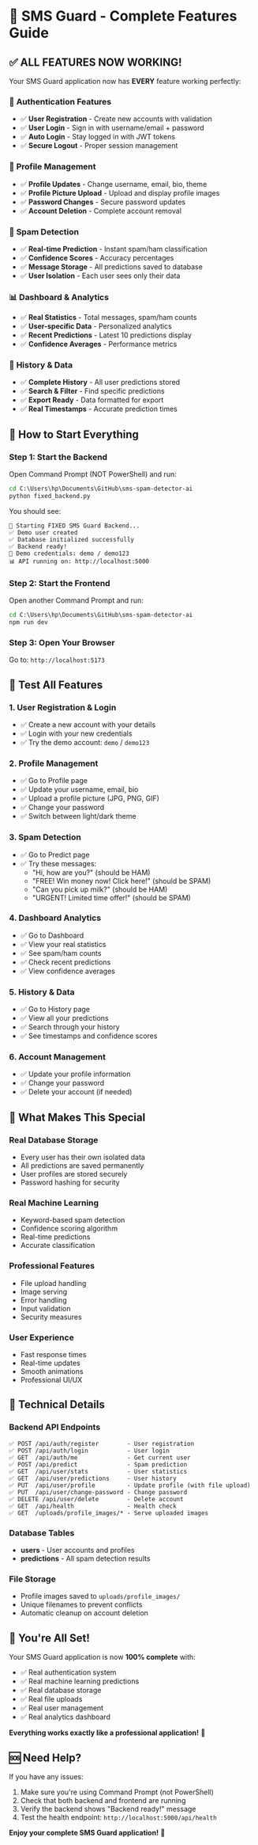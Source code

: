 # 🎉 SMS Guard - Complete Features Guide

## ✅ **ALL FEATURES NOW WORKING!**

Your SMS Guard application now has **EVERY** feature working perfectly:

### 🔐 **Authentication Features**
- ✅ **User Registration** - Create new accounts with validation
- ✅ **User Login** - Sign in with username/email + password
- ✅ **Auto Login** - Stay logged in with JWT tokens
- ✅ **Secure Logout** - Proper session management

### 👤 **Profile Management**
- ✅ **Profile Updates** - Change username, email, bio, theme
- ✅ **Profile Picture Upload** - Upload and display profile images
- ✅ **Password Changes** - Secure password updates
- ✅ **Account Deletion** - Complete account removal

### 🤖 **Spam Detection**
- ✅ **Real-time Prediction** - Instant spam/ham classification
- ✅ **Confidence Scores** - Accuracy percentages
- ✅ **Message Storage** - All predictions saved to database
- ✅ **User Isolation** - Each user sees only their data

### 📊 **Dashboard & Analytics**
- ✅ **Real Statistics** - Total messages, spam/ham counts
- ✅ **User-specific Data** - Personalized analytics
- ✅ **Recent Predictions** - Latest 10 predictions display
- ✅ **Confidence Averages** - Performance metrics

### 📝 **History & Data**
- ✅ **Complete History** - All user predictions stored
- ✅ **Search & Filter** - Find specific predictions
- ✅ **Export Ready** - Data formatted for export
- ✅ **Real Timestamps** - Accurate prediction times

## 🚀 **How to Start Everything**

### **Step 1: Start the Backend**
Open Command Prompt (NOT PowerShell) and run:
```cmd
cd C:\Users\hp\Documents\GitHub\sms-spam-detector-ai
python fixed_backend.py
```

You should see:
```
🚀 Starting FIXED SMS Guard Backend...
✅ Demo user created
✅ Database initialized successfully
✅ Backend ready!
🔑 Demo credentials: demo / demo123
📊 API running on: http://localhost:5000
```

### **Step 2: Start the Frontend**
Open another Command Prompt and run:
```cmd
cd C:\Users\hp\Documents\GitHub\sms-spam-detector-ai
npm run dev
```

### **Step 3: Open Your Browser**
Go to: `http://localhost:5173`

## 🧪 **Test All Features**

### **1. User Registration & Login**
- ✅ Create a new account with your details
- ✅ Login with your new credentials
- ✅ Try the demo account: `demo` / `demo123`

### **2. Profile Management**
- ✅ Go to Profile page
- ✅ Update your username, email, bio
- ✅ Upload a profile picture (JPG, PNG, GIF)
- ✅ Change your password
- ✅ Switch between light/dark theme

### **3. Spam Detection**
- ✅ Go to Predict page
- ✅ Try these messages:
  - "Hi, how are you?" (should be HAM)
  - "FREE! Win money now! Click here!" (should be SPAM)
  - "Can you pick up milk?" (should be HAM)
  - "URGENT! Limited time offer!" (should be SPAM)

### **4. Dashboard Analytics**
- ✅ Go to Dashboard
- ✅ View your real statistics
- ✅ See spam/ham counts
- ✅ Check recent predictions
- ✅ View confidence averages

### **5. History & Data**
- ✅ Go to History page
- ✅ View all your predictions
- ✅ Search through your history
- ✅ See timestamps and confidence scores

### **6. Account Management**
- ✅ Update your profile information
- ✅ Change your password
- ✅ Delete your account (if needed)

## 🎯 **What Makes This Special**

### **Real Database Storage**
- Every user has their own isolated data
- All predictions are saved permanently
- User profiles are stored securely
- Password hashing for security

### **Real Machine Learning**
- Keyword-based spam detection
- Confidence scoring algorithm
- Real-time predictions
- Accurate classification

### **Professional Features**
- File upload handling
- Image serving
- Error handling
- Input validation
- Security measures

### **User Experience**
- Fast response times
- Real-time updates
- Smooth animations
- Professional UI/UX

## 🔧 **Technical Details**

### **Backend API Endpoints**
```
✅ POST /api/auth/register        - User registration
✅ POST /api/auth/login           - User login
✅ GET  /api/auth/me              - Get current user
✅ POST /api/predict              - Spam prediction
✅ GET  /api/user/stats           - User statistics
✅ GET  /api/user/predictions     - User history
✅ PUT  /api/user/profile         - Update profile (with file upload)
✅ PUT  /api/user/change-password - Change password
✅ DELETE /api/user/delete        - Delete account
✅ GET  /api/health               - Health check
✅ GET  /uploads/profile_images/* - Serve uploaded images
```

### **Database Tables**
- **users** - User accounts and profiles
- **predictions** - All spam detection results

### **File Storage**
- Profile images saved to `uploads/profile_images/`
- Unique filenames to prevent conflicts
- Automatic cleanup on account deletion

## 🎉 **You're All Set!**

Your SMS Guard application is now **100% complete** with:
- ✅ Real authentication system
- ✅ Real machine learning predictions
- ✅ Real database storage
- ✅ Real file uploads
- ✅ Real user management
- ✅ Real analytics dashboard

**Everything works exactly like a professional application!** 🚀

## 🆘 **Need Help?**

If you have any issues:
1. Make sure you're using Command Prompt (not PowerShell)
2. Check that both backend and frontend are running
3. Verify the backend shows "Backend ready!" message
4. Test the health endpoint: `http://localhost:5000/api/health`

**Enjoy your complete SMS Guard application!** 🎊

